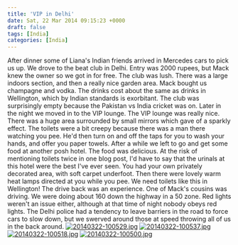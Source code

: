 ```yaml
---
title: 'VIP in Delhi'
date: Sat, 22 Mar 2014 09:15:23 +0000
draft: false
tags: [India]
categories: [India]
---
```


After dinner some of Liana's Indian friends arrived in Mercedes cars to pick us up. We drove to the beat club in Delhi. Entry was 2000 rupees, but Mack knew the owner so we got in for free. The club was lush. There was a large indoors section, and then a really nice garden area. Mack bought us champagne and vodka. The drinks cost about the same as drinks in Wellington, which by Indian standards is exorbitant. The club was surprisingly empty because the Pakistan vs India cricket was on. Later in the night we moved in to the VIP lounge. The VIP lounge was really nice. There was a huge area surrounded by small mirrors which gave of a sparkly effect. The toilets were a bit creepy because there was a man there watching you pee. He'd then turn on and off the taps for you to wash your hands, and offer you paper towels. After a while we left to go and get some food at another posh hotel. The food was delicious. At the risk of mentioning toilets twice in one blog post, I'd have to say that the urinals at this hotel were the best I've ever seen. You had your own privately decorated area, with soft carpet underfoot. Then there were lovely warm heat lamps directed at you while you pee. We need toilets like this in Wellington! The drive back was an experience. One of Mack's cousins was driving. We were doing about 160 down the highway in a 50 zone. Red lights weren't an issue either, although at that time of night nobody obeys red lights. The Delhi police had a tendency to leave barriers in the road to force cars to slow down, but we swerved around those at speed throwing all of us in the back around. [![20140322-100529.jpg](http://indiaana.files.wordpress.com/2014/03/20140322-100529.jpg)](http://indiaana.files.wordpress.com/2014/03/20140322-100529.jpg) [![20140322-100537.jpg](http://indiaana.files.wordpress.com/2014/03/20140322-100537.jpg)](http://indiaana.files.wordpress.com/2014/03/20140322-100537.jpg) [![20140322-100518.jpg](http://indiaana.files.wordpress.com/2014/03/20140322-100518.jpg)](http://indiaana.files.wordpress.com/2014/03/20140322-100518.jpg) [![20140322-100500.jpg](http://indiaana.files.wordpress.com/2014/03/20140322-100500.jpg)](http://indiaana.files.wordpress.com/2014/03/20140322-100500.jpg)